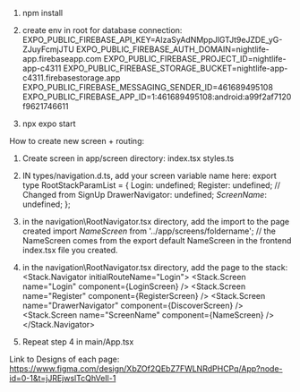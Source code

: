1. npm install
2. create env in root for database connection:
EXPO_PUBLIC_FIREBASE_API_KEY=AIzaSyAdNMppJlGTJt9eJZDE_yG-ZJuyFcmjJTU
EXPO_PUBLIC_FIREBASE_AUTH_DOMAIN=nightlife-app.firebaseapp.com
EXPO_PUBLIC_FIREBASE_PROJECT_ID=nightlife-app-c4311
EXPO_PUBLIC_FIREBASE_STORAGE_BUCKET=nightlife-app-c4311.firebasestorage.app
EXPO_PUBLIC_FIREBASE_MESSAGING_SENDER_ID=461689495108
EXPO_PUBLIC_FIREBASE_APP_ID=1:461689495108:android:a99f2af7120f9621746611

3. npx expo start

How to create new screen + routing:

1. Create screen in app/screen directory:
index.tsx
styles.ts
2. IN types/navigation.d.ts, add your screen variable name here:
export type RootStackParamList = {
  Login: undefined;
  Register: undefined; // Changed from SignUp
  DrawerNavigator: undefined;
 *ScreenName*: undefined;
};

3. in the navigation\RootNavigator.tsx directory, add the import to the page created
import *NameScreen* from '../app/screens/foldername'; 
// the NameScreen comes from the export default NameScreen in the frontend index.tsx file you created.

4. in the navigation\RootNavigator.tsx directory, add the page to the stack:
    <NavigationContainer>
      <Stack.Navigator initialRouteName="Login">
        <Stack.Screen name="Login" component={LoginScreen} />
        <Stack.Screen name="Register" component={RegisterScreen} />
        <Stack.Screen name="DrawerNavigator" component={DiscoverScreen} />
	<Stack.Screen name="ScreenName" component={NameScreen} />
      </Stack.Navigator>
    </NavigationContainer>

5. Repeat step 4 in main/App.tsx

Link to Designs of each page:
https://www.figma.com/design/XbZOf2QEbZ7FWLNRdPHCPq/App?node-id=0-1&t=jJREjwslTcQhVeIl-1
